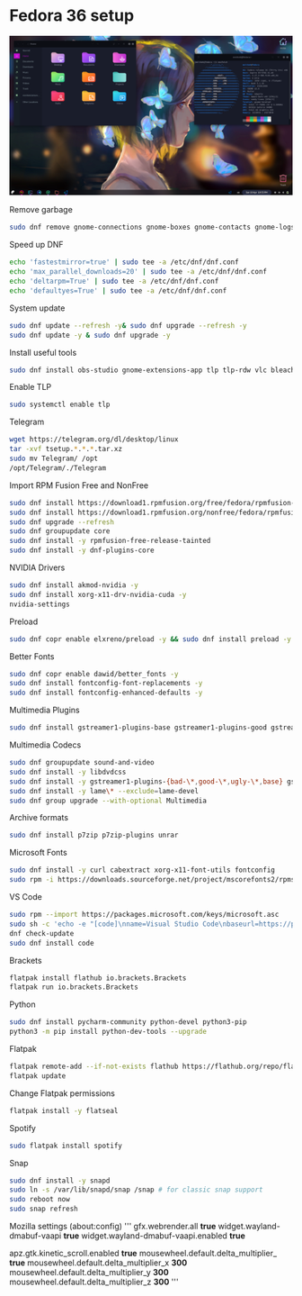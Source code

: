 # Fedora 36 setup

![Рабочий стол](Desktop.png)

Remove garbage

``` Bash
sudo dnf remove gnome-connections gnome-boxes gnome-contacts gnome-logs gnome-maps gnome-abrt gnome-tour
```

Speed up DNF

``` Bash
echo 'fastestmirror=true' | sudo tee -a /etc/dnf/dnf.conf
echo 'max_parallel_downloads=20' | sudo tee -a /etc/dnf/dnf.conf
echo 'deltarpm=True' | sudo tee -a /etc/dnf/dnf.conf
echo 'defaultyes=True' | sudo tee -a /etc/dnf/dnf.conf
```

System update

``` Bash
sudo dnf update --refresh -y& sudo dnf upgrade --refresh -y
sudo dnf update -y & sudo dnf upgrade -y
```

Install useful tools

``` Bash
sudo dnf install obs-studio gnome-extensions-app tlp tlp-rdw vlc bleachbit gnome-tweaks okular -y
```

Enable TLP

``` Bash
sudo systemctl enable tlp
```

Telegram

``` Bash
wget https://telegram.org/dl/desktop/linux
tar -xvf tsetup.*.*.*.tar.xz
sudo mv Telegram/ /opt
/opt/Telegram/./Telegram
```

Import RPM Fusion Free and NonFree

``` Bash
sudo dnf install https://download1.rpmfusion.org/free/fedora/rpmfusion-free-release-$(rpm -E %fedora).noarch.rpm -y
sudo dnf install https://download1.rpmfusion.org/nonfree/fedora/rpmfusion-nonfree-release-$(rpm -E %fedora).noarch.rpm -y
sudo dnf upgrade --refresh
sudo dnf groupupdate core
sudo dnf install -y rpmfusion-free-release-tainted
sudo dnf install -y dnf-plugins-core
```

NVIDIA Drivers

``` Bash
sudo dnf install akmod-nvidia -y
sudo dnf install xorg-x11-drv-nvidia-cuda -y
nvidia-settings
```

Preload

``` Bash
sudo dnf copr enable elxreno/preload -y && sudo dnf install preload -y
```

Better Fonts

``` Bash
sudo dnf copr enable dawid/better_fonts -y
sudo dnf install fontconfig-font-replacements -y
sudo dnf install fontconfig-enhanced-defaults -y
```

Multimedia Plugins

``` Bash
sudo dnf install gstreamer1-plugins-base gstreamer1-plugins-good gstreamer1-plugins-ugly gstreamer1-plugins-bad-free gstreamer1-plugins-bad-free gstreamer1-plugins-bad-freeworld gstreamer1-plugins-bad-free-extras ffmpeg
```

Multimedia Codecs

``` Bash
sudo dnf groupupdate sound-and-video
sudo dnf install -y libdvdcss
sudo dnf install -y gstreamer1-plugins-{bad-\*,good-\*,ugly-\*,base} gstreamer1-libav --exclude=gstreamer1-plugins-bad-free-devel ffmpeg gstreamer-ffmpeg
sudo dnf install -y lame\* --exclude=lame-devel
sudo dnf group upgrade --with-optional Multimedia
```

Archive formats

``` Bash
sudo dnf install p7zip p7zip-plugins unrar
```

Microsoft Fonts

``` Bash
sudo dnf install -y curl cabextract xorg-x11-font-utils fontconfig
sudo rpm -i https://downloads.sourceforge.net/project/mscorefonts2/rpms/msttcore-fonts-installer-2.6-1.noarch.rpm
```

VS Code

``` Bash
sudo rpm --import https://packages.microsoft.com/keys/microsoft.asc
sudo sh -c 'echo -e "[code]\nname=Visual Studio Code\nbaseurl=https://packages.microsoft.com/yumrepos/vscode\nenabled=1\ngpgcheck=1\ngpgkey=https://packages.microsoft.com/keys/microsoft.asc" > /etc/yum.repos.d/vscode.repo'
dnf check-update
sudo dnf install code
```

Brackets

``` Bash
flatpak install flathub io.brackets.Brackets
flatpak run io.brackets.Brackets
```

Python

``` Bash
sudo dnf install pycharm-community python-devel python3-pip
python3 -m pip install python-dev-tools --upgrade
```

Flatpak

``` Bash
flatpak remote-add --if-not-exists flathub https://flathub.org/repo/flathub.flatpakrepo
flatpak update
```

Change Flatpak permissions

``` Bash
flatpak install -y flatseal
```

Spotify

``` Bash
sudo flatpak install spotify
```

Snap

``` Bash
sudo dnf install -y snapd
sudo ln -s /var/lib/snapd/snap /snap # for classic snap support
sudo reboot now
sudo snap refresh
```

Mozilla settings (about:config)
'''
gfx.webrender.all **true**
widget.wayland-dmabuf-vaapi **true**
widget.wayland-dmabuf-vaapi.enabled **true**

apz.gtk.kinetic_scroll.enabled **true**
mousewheel.default.delta_multiplier_ **true**
mousewheel.default.delta_multiplier_x **300**
mousewheel.default.delta_multiplier_y **300**
mousewheel.default.delta_multiplier_z **300**
'''
